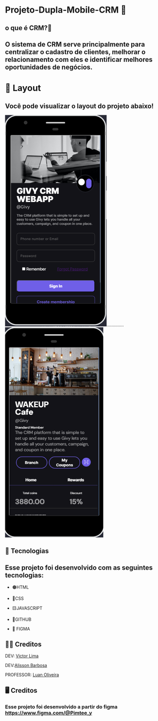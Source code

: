 #  Projeto-Dupla-Mobile-CRM 📲

## o que é CRM?🤔

## O sistema de CRM serve principalmente para centralizar o cadastro de clientes, melhorar o relacionamento com eles e identificar melhores oportunidades de negócios.




# 🎨 Layout

## Você pode visualizar o layout do projeto abaixo!

![](./assets/img/print2.png)..............![](./assets/img/print.png)

## 🔎 Tecnologias

## Esse projeto foi desenvolvido com as seguintes tecnologias:

- 🟠HTML 
 
- 🔷CSS

- 🟨JAVASCRIPT

- 🔻GITHUB

-  📌 FIGMA

## 🧑‍💻 Creditos

DEV: [Victor Lima](https://github.com/t1viktor)

DEV:[Alisson Barbosa](https://github.com/Alysson-b)

PROFESSOR: [Luan Oliveira](https://www.linkedin.com/in/luanpdd/)

## 🖥️ Creditos 

### Esse projeto foi desenvolvido a partir do figma https://www.figma.com/@Pimtee_y
